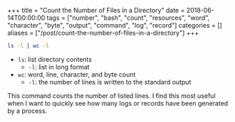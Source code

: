 +++
title = "Count the Number of Files in a Directory"
date = 2018-06-14T00:00:00
tags = ["number", "bash", "count", "resources", "word", "character", "byte", "output", "command", "log", "record"]
categories = []
aliases = ["/post/count-the-number-of-files-in-a-directory"]
+++


```bash
ls -l | wc -l
```
- `ls`: list directory contents
    - `-l`: list in long format
- `wc`: word, line, character, and byte count
    - `-l`: the number of lines is written to the standard output

This command counts the number of listed lines.
I find this most useful when I want to quickly see how many logs or records have been generated by a process.
